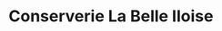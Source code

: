 ---
title: "Conserverie La Belle Iloise"
url: /la-trinite-sur-mer/conserverie-la-belle-iloise/
shop: Feinkost
---